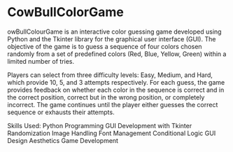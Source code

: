 # CowBullColorGame
owBullColourGame is an interactive color guessing game developed using Python and the Tkinter library for the graphical user interface (GUI). The objective of the game is to guess a sequence of four colors chosen randomly from a set of predefined colors (Red, Blue, Yellow, Green) within a limited number of tries.

Players can select from three difficulty levels: Easy, Medium, and Hard, which provide 10, 5, and 3 attempts respectively. For each guess, the game provides feedback on whether each color in the sequence is correct and in the correct position, correct but in the wrong position, or completely incorrect. The game continues until the player either guesses the correct sequence or exhausts their attempts.

Skills Used:
Python Programming
GUI Development with Tkinter
Randomization
Image Handling
Font Management
Conditional Logic
GUI Design Aesthetics
Game Development

